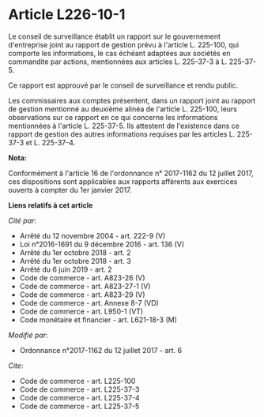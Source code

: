 # Article L226-10-1

Le conseil de surveillance établit un rapport sur le gouvernement d'entreprise joint au rapport de gestion prévu à l'article
L. 225-100, qui comporte les informations, le cas échéant adaptées aux sociétés en commandite par actions, mentionnées aux
articles L. 225-37-3 à L. 225-37-5.

Ce rapport est approuvé par le conseil de surveillance et rendu public.

Les commissaires aux comptes présentent, dans un rapport joint au rapport de gestion mentionné au deuxième alinéa de
l'article L. 225-100, leurs observations sur ce rapport en ce qui concerne les informations mentionnées à l'article L.
225-37-5. Ils attestent de l'existence dans ce rapport de gestion des autres informations requises par les articles L.
225-37-3 et L. 225-37-4.

**Nota:**

Conformément à l'article 16 de l'ordonnance n° 2017-1162 du 12 juillet 2017, ces dispositions sont applicables aux rapports
afférents aux exercices ouverts à compter du 1er janvier 2017.

**Liens relatifs à cet article**

_Cité par_:

  - Arrêté du 12 novembre 2004 - art. 222-9 (V)
  - Loi n°2016-1691 du 9 décembre 2016 - art. 136 (V)
  - Arrêté du 1er octobre 2018 - art. 2
  - Arrêté du 1er octobre 2018 - art. 3
  - Arrêté du 6 juin 2019 - art. 2
  - Code de commerce - art. A823-26 (V)
  - Code de commerce - art. A823-27-1 (V)
  - Code de commerce - art. A823-29 (V)
  - Code de commerce - art. Annexe 8-7 (VD)
  - Code de commerce - art. L950-1 (VT)
  - Code monétaire et financier - art. L621-18-3 (M)

_Modifié par_:

  - Ordonnance n°2017-1162 du 12 juillet 2017 - art. 6

_Cite_:

  - Code de commerce - art. L225-100
  - Code de commerce - art. L225-37-3
  - Code de commerce - art. L225-37-4
  - Code de commerce - art. L225-37-5

